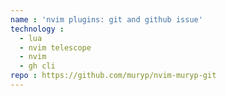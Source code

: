 ```yaml
---
name : 'nvim plugins: git and github issue'
technology :
  - lua
  - nvim telescope
  - nvim
  - gh cli
repo : https://github.com/muryp/nvim-muryp-git
---
```

